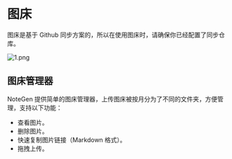 # 图床

图床是基于 Github 同步方案的，所以在使用图床时，请确保你已经配置了同步仓库。

![1.png](https://s2.loli.net/2025/05/26/IDNFnTHPrLjqCk1.png)

## 图床管理器

NoteGen 提供简单的图床管理器，上传图床被按月分为了不同的文件夹，方便管理，支持以下功能：

- 查看图片。
- 删除图片。
- 快速复制图片链接（Markdown 格式）。
- 拖拽上传。